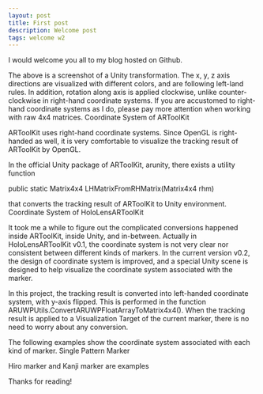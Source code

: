 ```yaml
---
layout: post
title: First post
description: Welcome post
tags: welcome w2
---
```


I would welcome you all to my blog hosted on Github.


The above is a screenshot of a Unity transformation. The x, y, z axis directions are visualized with different colors, and are following left-land rules. In addition, rotation along axis is applied clockwise, unlike counter-clockwise in right-hand coordinate systems. If you are accustomed to right-hand coordinate systems as I do, please pay more attention when working with raw 4x4 matrices.
Coordinate System of ARToolKit

ARToolKit uses right-hand coordinate systems. Since OpenGL is right-handed as well, it is very comfortable to visualize the tracking result of ARToolKit by OpenGL.

In the official Unity package of ARToolKit, arunity, there exists a utility function

public static Matrix4x4 LHMatrixFromRHMatrix(Matrix4x4 rhm)

that converts the tracking result of ARToolKit to Unity environment.
Coordinate System of HoloLensARToolKit

It took me a while to figure out the complicated conversions happened inside ARToolKit, inside Unity, and in-between. Actually in HoloLensARToolKit v0.1, the coordinate system is not very clear nor consistent between different kinds of markers. In the current version v0.2, the design of coordinate system is improved, and a special Unity scene is designed to help visualize the coordinate system associated with the marker.

In this project, the tracking result is converted into left-handed coordinate system, with y-axis flipped. This is performed in the function ARUWPUtils.ConvertARUWPFloatArrayToMatrix4x4(). When the tracking result is applied to a Visualization Target of the current marker, there is no need to worry about any conversion.

The following examples show the coordinate system associated with each kind of marker.
Single Pattern Marker

Hiro marker and Kanji marker are examples 

Thanks for reading!
